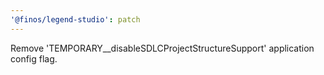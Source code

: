 ```yaml
---
'@finos/legend-studio': patch
---
```


Remove 'TEMPORARY__disableSDLCProjectStructureSupport' application config flag.
